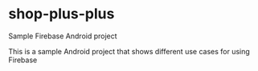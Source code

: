 # shop-plus-plus
Sample Firebase Android project 

This is a sample Android project that shows different use cases for using Firebase 
